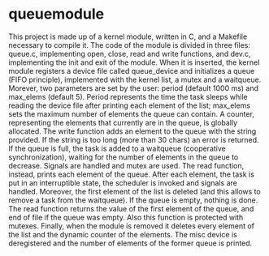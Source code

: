 # queuemodule
This project is made up of a kernel module, written in C, and a Makefile necessary to compile it. The code of the module is divided in three files: queue.c, implementing open, close, read and write functions, and dev.c, implementing the init and exit of the module. When it is inserted, the kernel module registers a device file called queue_device and initializes a queue (FIFO principle), implemented with the kernel list, a mutex and a waitqueue. Morever, two parameters are set by the user: period (default 1000 ms) and max_elems (default 5). Period represents the time the task sleeps while reading the device file after printing each element of the list; max_elems sets the maximum number of elements the queue can contain. A counter, representing the elements that currently are in the queue, is globally allocated. The write function adds an element to the queue with the string provided. If the string is too long (more than 30 chars) an error is returned. If the queue is full, the task is added to a waitqueue (cooperative synchronization), waiting for the number of elements in the queue to decrease. Signals are handled and mutex are used. The read function, instead, prints each element of the queue. After each element, the task is put in an interruptible state, the scheduler is invoked and signals are handled. Moreover, the first element of the list is deleted (and this allows to remove a task from the waitqueue). If the queue is empty, nothing is done. The read function returns  the value of the first element of the queue, and end of file if the queue was empty. Also this function is protected with mutexes. Finally, when the module is removed it deletes every element of the list and the dynamic counter of the elements. The misc device is deregistered and the number of elements of the former queue is printed.
